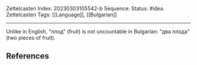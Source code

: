 Zettelcasten Index: 20230303105542-b
Sequence:
Status: #idea
Zettelcasten Tags: [[Language]], [[Bulgarian]]

---

Unlike in English, "плод" (fruit) is not uncountable in Bulgarian: "два плода" (two pieces of fruit).

## References